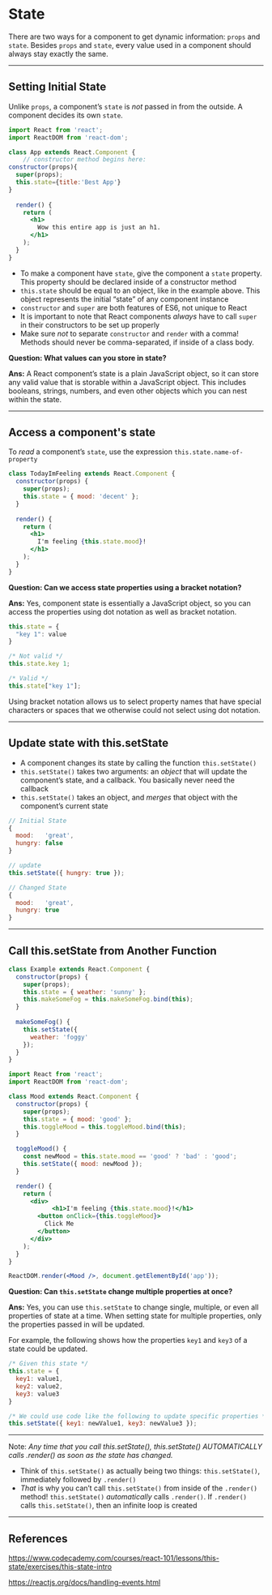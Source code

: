 # State

There are two ways for a component to get dynamic information:  `props` and `state`.  Besides `props` and `state`, every value used in a component should always stay exactly the same.

***

## Setting Initial State

Unlike `props`, a component’s `state` is *not* passed in from the outside.  A component decides its own `state`. 

```jsx
import React from 'react';
import ReactDOM from 'react-dom';

class App extends React.Component {
	// constructor method begins here:
constructor(props){
  super(props);
  this.state={title:'Best App'}
}
	
  render() {
    return (
      <h1>
        Wow this entire app is just an h1.
      </h1>
    );
  }
}
```

- To make a component have `state`, give the component a `state` property.  This property should be declared inside of a constructor method
- `this.state` should be  equal to an object, like in the example above.  This object represents  the initial “state” of any component instance
-  `constructor` and `super` are both features of ES6, not unique to React
- It is important to note that React components *always* have to call `super` in their constructors to be set up properly
- Make sure *not* to separate `constructor` and `render` with a comma! Methods should never be comma-separated, if inside of a class body.

**Question: What values can you store in state?**

**Ans:** A React component’s state is a plain JavaScript object, so it can store  any valid value that is storable within a JavaScript object. This  includes booleans, strings, numbers, and even other objects which you  can nest within the state.

***

## Access a component's state

To *read* a component’s `state`, use the expression `this.state.name-of-property`

```jsx
class TodayImFeeling extends React.Component {
  constructor(props) {
    super(props);
    this.state = { mood: 'decent' };
  }
 
  render() {
    return (
      <h1>
        I'm feeling {this.state.mood}!
      </h1>
    );
  }
}
```

**Question: Can  we access state properties using a bracket notation?**

**Ans:** Yes, component state is essentially a JavaScript object, so you can  access the properties using dot notation as well as bracket notation.

```jsx
this.state = {
  "key 1": value
}

/* Not valid */
this.state.key 1;

/* Valid */
this.state["key 1"];
```

Using bracket notation allows us to select property names that have  special characters or spaces that we otherwise could not select using  dot notation. 

***

## Update state with this.setState

- A component changes its state by calling the function `this.setState()`
- `this.setState()` takes two arguments:  an *object* that will update the component’s state, and a callback.  You basically never need the callback
- `this.setState()` takes an object, and *merges* that object with the component’s current state

```jsx
// Initial State
{
  mood:   'great',
  hungry: false
}

// update
this.setState({ hungry: true });

// Changed State
{
  mood:   'great',
  hungry: true
}
```

***

## Call this.setState from Another Function

```jsx
class Example extends React.Component {
  constructor(props) {
    super(props);
    this.state = { weather: 'sunny' };
    this.makeSomeFog = this.makeSomeFog.bind(this);
  }
 
  makeSomeFog() {
    this.setState({
      weather: 'foggy'
    });
  }
}
```

```jsx
import React from 'react';
import ReactDOM from 'react-dom';

class Mood extends React.Component {
  constructor(props) {
    super(props);
    this.state = { mood: 'good' };
    this.toggleMood = this.toggleMood.bind(this);
  }

  toggleMood() {
    const newMood = this.state.mood == 'good' ? 'bad' : 'good';
    this.setState({ mood: newMood });
  }

  render() {
    return (
      <div>
            <h1>I'm feeling {this.state.mood}!</h1>
        <button onClick={this.toggleMood}> 
          Click Me
        </button>
      </div>
    );
  }
}

ReactDOM.render(<Mood />, document.getElementById('app'));
```

**Question: Can `this.setState` change multiple properties at once?**

**Ans:** Yes, you can use `this.setState` to change single,  multiple, or even all properties of state at a time. When setting state  for multiple properties, only the properties passed in will be updated.

For example, the following shows how the properties `key1` and `key3` of a state could be updated.

```jsx
/* Given this state */
this.state = {
  key1: value1,
  key2: value2,
  key3: value3
}

/* We could use code like the following to update specific properties */
this.setState({ key1: newValue1, key3: newValue3 });
```

***

Note: *Any time that you call this.setState(), this.setState() AUTOMATICALLY calls .render() as soon as the state has changed.*

- Think of `this.setState()` as actually being two things:  `this.setState()`, immediately followed by `.render()`
- *That* is why you can’t call `this.setState()` from inside of the `.render()` method!  `this.setState()` *automatically* calls `.render()`.  If `.render()` calls `this.setState()`, then an infinite loop is created

***

## References

https://www.codecademy.com/courses/react-101/lessons/this-state/exercises/this-state-intro

https://reactjs.org/docs/handling-events.html



